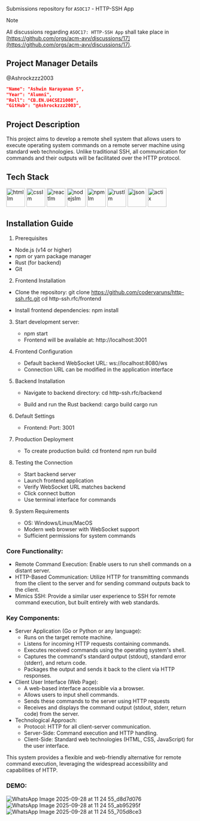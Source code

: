 
Submissions repository for `ASOC17` - HTTP-SSH App

> [!NOTE]
All discussions regarding `ASOC17: HTTP-SSH App` shall take place in [https://github.com/orgs/acm-avv/discussions/17](https://github.com/orgs/acm-avv/discussions/17).

## Project Manager Details
@Ashrockzzz2003 
```json
"Name": "Ashwin Narayanan S",
"Year": "Alumni",
"Roll": "CB.EN.U4CSE21008",
"GitHub": "@Ashrockzzz2003",
```

## Project Description

This project aims to develop a remote shell system that allows users to execute operating system commands on a remote server machine using standard web technologies. Unlike traditional SSH, all communication for commands and their outputs will be facilitated over the HTTP protocol.

## Tech Stack

<img width="50" height="50" alt="htmlIm" src="https://github.com/user-attachments/assets/063729c5-6183-4b12-9dff-feffae161cee" /> 
<img width="50" height="50" alt="cssIm" src="https://github.com/user-attachments/assets/05d5c64e-c8b5-48f2-a3bf-5dcab062c27f" />
<img width="50" height="50" alt="reactIm" src="https://github.com/user-attachments/assets/037fcc01-f579-418a-9066-5d8740e0c937" />
<img width="50" height="50" alt="nodejsIm" src="https://github.com/user-attachments/assets/9bc3535c-c465-4000-b41d-26dcc7202c9b" />
<img width="50" height="50" alt="npmIm" src="https://github.com/user-attachments/assets/a5233af1-3439-46bf-9068-7910c2dfc2b2" />
<img width="50" height="50" alt="rustIm" src="https://github.com/user-attachments/assets/1cff2e3d-468a-4562-b844-c9ffcca545e2" />
<img width="50" height="50" alt="json" src="https://github.com/user-attachments/assets/14de755d-29e5-4002-9a69-1fca14fdd3e3" />
<img width="50" height="50" alt="actix" src="https://github.com/user-attachments/assets/5f9df67b-0a2c-4cb3-8910-363d680272bc" />

## Installation Guide

1. Prerequisites
- Node.js (v14 or higher)
- npm or yarn package manager
- Rust (for backend)
- Git

2. Frontend Installation

- Clone the repository:
   git clone https://github.com/codervaruns/http-ssh.rfc.git
   cd http-ssh.rfc/frontend

- Install frontend dependencies:
   npm install

3. Start development server:
   - npm start
   - Frontend will be available at: http://localhost:3001

4. Frontend Configuration
   - Default backend WebSocket URL: ws://localhost:8080/ws
   - Connection URL can be modified in the application interface

5. Backend Installation

   - Navigate to backend directory:
      cd http-ssh.rfc/backend

   - Build and run the Rust backend:
      cargo build
      cargo run
   
6. Default Settings
   - Frontend:
       Port: 3001

7. Production Deployment

   - To create production build:
   cd frontend
   npm run build

8. Testing the Connection

   -  Start backend server
   - Launch frontend application
   - Verify WebSocket URL matches backend
   - Click connect button
   - Use terminal interface for commands

9. System Requirements
   - OS: Windows/Linux/MacOS
   - Modern web browser with WebSocket support
   - Sufficient permissions for system commands

### Core Functionality:
- Remote Command Execution: Enable users to run shell commands on a distant server.
- HTTP-Based Communication: Utilize HTTP for transmitting commands from the client to the server and for sending command outputs back to the client.
- Mimics SSH: Provide a similar user experience to SSH for remote command execution, but built entirely with web standards.

### Key Components:
- Server Application (Go or Python or any language):
    - Runs on the target remote machine.
    - Listens for incoming HTTP requests containing commands.
    - Executes received commands using the operating system's shell.
    - Captures the command's standard output (stdout), standard error (stderr), and return code.
    - Packages the output and sends it back to the client via HTTP responses.
- Client User Interface (Web Page):
    - A web-based interface accessible via a browser.
    - Allows users to input shell commands.
    - Sends these commands to the server using HTTP requests
    - Receives and displays the command output (stdout, stderr, return code) from the server.
- Technological Approach:
    - Protocol: HTTP for all client-server communication.
    - Server-Side: Command execution and HTTP handling.
    - Client-Side: Standard web technologies (HTML, CSS, JavaScript) for the user interface.

This system provides a flexible and web-friendly alternative for remote command execution, leveraging the widespread accessibility and capabilities of HTTP.
### DEMO:
![WhatsApp Image 2025-09-28 at 11 24 55_d8d7d076](https://github.com/user-attachments/assets/67af428a-d6b6-4c2e-a779-02b833b01304)
![WhatsApp Image 2025-09-28 at 11 24 55_ab95295f](https://github.com/user-attachments/assets/f2d79cbd-c9a8-4b8e-999a-1f8a851a62de)
![WhatsApp Image 2025-09-28 at 11 24 55_705d8ce3](https://github.com/user-attachments/assets/b05117e6-deb4-4f52-b8e7-7bf892491ef4)

